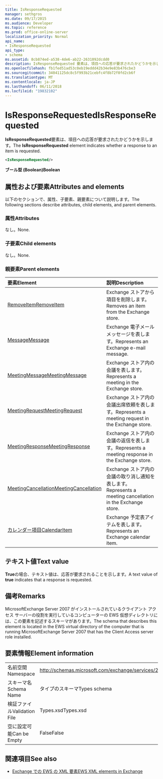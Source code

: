 ```yaml
---
title: IsResponseRequested
manager: sethgros
ms.date: 09/17/2015
ms.audience: Developer
ms.topic: reference
ms.prod: office-online-server
localization_priority: Normal
api_name:
- IsResponseRequested
api_type:
- schema
ms.assetid: 8cb874ed-a538-4de6-ab22-2631092dcdd0
description: IsResponseRequested 要素は、項目への応答が要求されたかどうかを示します。
ms.openlocfilehash: fb1fed51ad53c0eb19eddd42b34e9e83b476cbe3
ms.sourcegitcommit: 34041125dc8c5f993b21cebfc4f8b72f0fd2cb6f
ms.translationtype: MT
ms.contentlocale: ja-JP
ms.lasthandoff: 06/11/2018
ms.locfileid: "19832102"
---
```

# <a name="isresponserequested"></a><span data-ttu-id="1136f-103">IsResponseRequested</span><span class="sxs-lookup"><span data-stu-id="1136f-103">IsResponseRequested</span></span>

<span data-ttu-id="1136f-104">**IsResponseRequested**要素は、項目への応答が要求されたかどうかを示します。</span><span class="sxs-lookup"><span data-stu-id="1136f-104">The **IsResponseRequested** element indicates whether a response to an item is requested.</span></span> 
  
```xml
<IsResponseRequested/>
```

 <span data-ttu-id="1136f-105">**ブール型 (Boolean)**</span><span class="sxs-lookup"><span data-stu-id="1136f-105">**Boolean**</span></span>
## <a name="attributes-and-elements"></a><span data-ttu-id="1136f-106">属性および要素</span><span class="sxs-lookup"><span data-stu-id="1136f-106">Attributes and elements</span></span>

<span data-ttu-id="1136f-107">以下のセクションで、属性、子要素、親要素について説明します。</span><span class="sxs-lookup"><span data-stu-id="1136f-107">The following sections describe attributes, child elements, and parent elements.</span></span>
  
### <a name="attributes"></a><span data-ttu-id="1136f-108">属性</span><span class="sxs-lookup"><span data-stu-id="1136f-108">Attributes</span></span>

<span data-ttu-id="1136f-109">なし。</span><span class="sxs-lookup"><span data-stu-id="1136f-109">None.</span></span>
  
### <a name="child-elements"></a><span data-ttu-id="1136f-110">子要素</span><span class="sxs-lookup"><span data-stu-id="1136f-110">Child elements</span></span>

<span data-ttu-id="1136f-111">なし。</span><span class="sxs-lookup"><span data-stu-id="1136f-111">None.</span></span>
  
### <a name="parent-elements"></a><span data-ttu-id="1136f-112">親要素</span><span class="sxs-lookup"><span data-stu-id="1136f-112">Parent elements</span></span>

|<span data-ttu-id="1136f-113">**要素**</span><span class="sxs-lookup"><span data-stu-id="1136f-113">**Element**</span></span>|<span data-ttu-id="1136f-114">**説明**</span><span class="sxs-lookup"><span data-stu-id="1136f-114">**Description**</span></span>|
|:-----|:-----|
|[<span data-ttu-id="1136f-115">RemoveItem</span><span class="sxs-lookup"><span data-stu-id="1136f-115">RemoveItem</span></span>](removeitem.md) <br/> |<span data-ttu-id="1136f-116">Exchange ストアから項目を削除します。</span><span class="sxs-lookup"><span data-stu-id="1136f-116">Removes an item from the Exchange store.</span></span>  <br/> |
|[<span data-ttu-id="1136f-117">Message</span><span class="sxs-lookup"><span data-stu-id="1136f-117">Message</span></span>](message-ex15websvcsotherref.md) <br/> |<span data-ttu-id="1136f-118">Exchange 電子メール メッセージを表します。</span><span class="sxs-lookup"><span data-stu-id="1136f-118">Represents an Exchange e-mail message.</span></span>  <br/> |
|[<span data-ttu-id="1136f-119">MeetingMessage</span><span class="sxs-lookup"><span data-stu-id="1136f-119">MeetingMessage</span></span>](meetingmessage.md) <br/> |<span data-ttu-id="1136f-120">Exchange ストア内の会議を表します。</span><span class="sxs-lookup"><span data-stu-id="1136f-120">Represents a meeting in the Exchange store.</span></span>  <br/> |
|[<span data-ttu-id="1136f-121">MeetingRequest</span><span class="sxs-lookup"><span data-stu-id="1136f-121">MeetingRequest</span></span>](meetingrequest.md) <br/> |<span data-ttu-id="1136f-122">Exchange ストア内の会議出席依頼を表します。</span><span class="sxs-lookup"><span data-stu-id="1136f-122">Represents a meeting request in the Exchange store.</span></span>  <br/> |
|[<span data-ttu-id="1136f-123">MeetingResponse</span><span class="sxs-lookup"><span data-stu-id="1136f-123">MeetingResponse</span></span>](meetingresponse.md) <br/> |<span data-ttu-id="1136f-124">Exchange ストア内の会議の返信を表します。</span><span class="sxs-lookup"><span data-stu-id="1136f-124">Represents a meeting response in the Exchange store.</span></span>  <br/> |
|[<span data-ttu-id="1136f-125">MeetingCancellation</span><span class="sxs-lookup"><span data-stu-id="1136f-125">MeetingCancellation</span></span>](meetingcancellation.md) <br/> |<span data-ttu-id="1136f-126">Exchange ストア内の会議の取り消し通知を表します。</span><span class="sxs-lookup"><span data-stu-id="1136f-126">Represents a meeting cancellation in the Exchange store.</span></span>  <br/> |
|[<span data-ttu-id="1136f-127">カレンダー項目</span><span class="sxs-lookup"><span data-stu-id="1136f-127">CalendarItem</span></span>](calendaritem.md) <br/> |<span data-ttu-id="1136f-128">Exchange 予定表アイテムを表します。</span><span class="sxs-lookup"><span data-stu-id="1136f-128">Represents an Exchange calendar item.</span></span>  <br/> |
   
## <a name="text-value"></a><span data-ttu-id="1136f-129">テキスト値</span><span class="sxs-lookup"><span data-stu-id="1136f-129">Text value</span></span>

<span data-ttu-id="1136f-130">**True**の場合、テキスト値は、応答が要求されることを示します。</span><span class="sxs-lookup"><span data-stu-id="1136f-130">A text value of **true** indicates that a response is requested.</span></span> 
  
## <a name="remarks"></a><span data-ttu-id="1136f-131">備考</span><span class="sxs-lookup"><span data-stu-id="1136f-131">Remarks</span></span>

<span data-ttu-id="1136f-132">MicrosoftExchange Server 2007 がインストールされているクライアント アクセス サーバーの役割を実行しているコンピューターの EWS 仮想ディレクトリには、この要素を記述するスキーマがあります。</span><span class="sxs-lookup"><span data-stu-id="1136f-132">The schema that describes this element is located in the EWS virtual directory of the computer that is running MicrosoftExchange Server 2007 that has the Client Access server role installed.</span></span>
  
## <a name="element-information"></a><span data-ttu-id="1136f-133">要素情報</span><span class="sxs-lookup"><span data-stu-id="1136f-133">Element information</span></span>

|||
|:-----|:-----|
|<span data-ttu-id="1136f-134">名前空間</span><span class="sxs-lookup"><span data-stu-id="1136f-134">Namespace</span></span>  <br/> |http://schemas.microsoft.com/exchange/services/2006/types  <br/> |
|<span data-ttu-id="1136f-135">スキーマ名</span><span class="sxs-lookup"><span data-stu-id="1136f-135">Schema Name</span></span>  <br/> |<span data-ttu-id="1136f-136">タイプのスキーマ</span><span class="sxs-lookup"><span data-stu-id="1136f-136">Types schema</span></span>  <br/> |
|<span data-ttu-id="1136f-137">検証ファイル</span><span class="sxs-lookup"><span data-stu-id="1136f-137">Validation File</span></span>  <br/> |<span data-ttu-id="1136f-138">Types.xsd</span><span class="sxs-lookup"><span data-stu-id="1136f-138">Types.xsd</span></span>  <br/> |
|<span data-ttu-id="1136f-139">空に設定可能</span><span class="sxs-lookup"><span data-stu-id="1136f-139">Can be Empty</span></span>  <br/> |<span data-ttu-id="1136f-140">False</span><span class="sxs-lookup"><span data-stu-id="1136f-140">False</span></span>  <br/> |
   
## <a name="see-also"></a><span data-ttu-id="1136f-141">関連項目</span><span class="sxs-lookup"><span data-stu-id="1136f-141">See also</span></span>



- [<span data-ttu-id="1136f-142">Exchange での EWS の XML 要素</span><span class="sxs-lookup"><span data-stu-id="1136f-142">EWS XML elements in Exchange</span></span>](ews-xml-elements-in-exchange.md)


